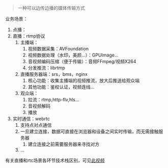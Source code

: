 > 一种可以边传边播的媒体传输方式

业务场景：
1. 点播：
2. 直播：rtmp协议
	1. 主播端：
		1. 视频数据采集：AVFoundation
		2. 视频数据处理（水印，美颜...）：GPUImage...
		3. 音视频编码压缩（便于传输）：音频FFmpeg/视频X264
		4. 分发推流：librtmp
	2. 直播服务器端：srs，bms，nginx
		1. 核心功能：收集主播端的视频推流，放大后推送给观众端
		2. 其他功能：鉴权认证，视频连线...
	3. 观众端：
		1. 拉流：rtmp,http-flv,hls...
		2. 音视频解码
		3. 播放
3. 实时通信：webrtc
	1. 支持点对点通信
	2. 一旦建立连接，数据可直接在浏览器和设备之间实时传输，而无需接触服务器
		1. 建立连接之前需要服务器来寻找对方
	3. ...

有关直播和rtc场景各环节技术栈区别，可见[此视频](https://www.bilibili.com/video/BV1M54y1z7jo/?vd_source=43ba5c8376723f2815ebb6eafbedae3e)
